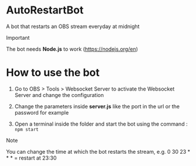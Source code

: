 # AutoRestartBot
 A bot that restarts an OBS stream everyday at midnight

>[!IMPORTANT]
>The bot needs **Node.js** to work (https://nodejs.org/en)

# How to use the bot

1. Go to OBS > Tools > Websocket Server to activate the Websocket Server and change the configuration

2. Change the parameters inside **server.js** like the port in the url or the password for example

3. Open a terminal inside the folder and start the bot using the command : `npm start`

>[!NOTE]
>You can change the time at which the bot restarts the stream, e.g. 0 30 23 * * * = restart at 23:30
